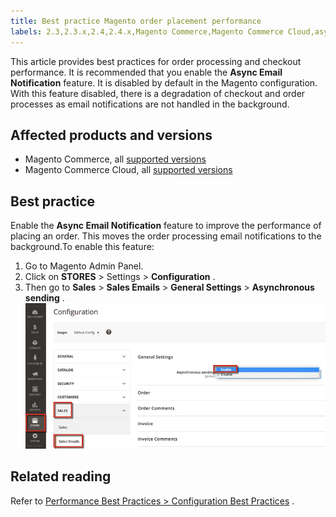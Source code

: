 ```yaml
---
title: Best practice Magento order placement performance
labels: 2.3,2.3.x,2.4,2.4.x,Magento Commerce,Magento Commerce Cloud,asynchronous sending,best practices,email,orders,performance
---
```


This article provides best practices for order processing and checkout performance. It is recommended that you enable the **Async Email Notification** feature. It is disabled by default in the Magento configuration. With this feature disabled, there is a degradation of checkout and order processes as email notifications are not handled in the background.

## Affected products and versions

* Magento Commerce, all [supported versions](https://magento.com/sites/default/files/magento-software-lifecycle-policy.pdf)  
* Magento Commerce Cloud, all [supported versions](https://magento.com/sites/default/files/magento-software-lifecycle-policy.pdf) 

## Best practice

Enable the **Async Email Notification** feature to improve the performance of placing an order. This moves the order processing email notifications to the background.To enable this feature:

1. Go to Magento Admin Panel.
1. Click on **STORES** > Settings > **Configuration** .
1. Then go to **Sales** > **Sales Emails** > **General Settings** > **Asynchronous sending** .    ![asynchronous_sales_emails_magento_2.4.1.png](assets/asynchronous_sales_emails_magento_2.4.1.png)    

## Related reading

Refer to [Performance Best Practices > Configuration Best Practices](https://devdocs.magento.com/guides/v2.4/performance-best-practices/configuration.html#asynchronous-email-notifications) .